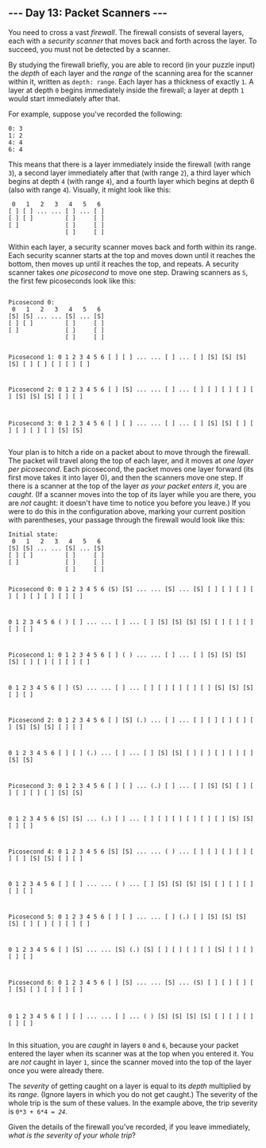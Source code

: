 <article class="day-desc"><h2>--- Day 13: Packet Scanners ---</h2><p>You need to cross a vast <em>firewall</em>. The firewall consists of several layers, each with a <em>security scanner</em> that moves back and forth across the layer. To succeed, you must not be detected by a scanner.</p>
<p>By studying the firewall briefly, you are able to record (in your puzzle input) the <em>depth</em> of each layer and the <em>range</em> of the scanning area for the scanner within it, written as <code>depth: range</code>. Each layer has a thickness of exactly <code>1</code>. A layer at depth <code>0</code> begins immediately inside the firewall; a layer at depth <code>1</code> would start immediately after that.</p>
<p>For example, suppose you've recorded the following:</p>
<pre><code>0: 3
1: 2
4: 4
6: 4
</code></pre>
<p>This means that there is a layer immediately inside the firewall (with range <code>3</code>), a second layer immediately after that (with range <code>2</code>), a third layer which begins at depth <code>4</code> (with range <code>4</code>), and a fourth layer which begins at depth 6 (also with range <code>4</code>). Visually, it might look like this:</p>
<pre><code> 0   1   2   3   4   5   6
[ ] [ ] ... ... [ ] ... [ ]
[ ] [ ]         [ ]     [ ]
[ ]             [ ]     [ ]
                [ ]     [ ]
</code></pre>
<p>Within each layer, a security scanner moves back and forth within its range. Each security scanner starts at the top and moves down until it reaches the bottom, then moves up until it reaches the top, and repeats. A security scanner takes <em>one picosecond</em> to move one step.  Drawing scanners as <code>S</code>, the first few picoseconds look like this:</p>
<pre><code>
Picosecond 0:
 0   1   2   3   4   5   6
[S] [S] ... ... [S] ... [S]
[ ] [ ]         [ ]     [ ]
[ ]             [ ]     [ ]
                [ ]     [ ]

Picosecond 1:
 0   1   2   3   4   5   6
[ ] [ ] ... ... [ ] ... [ ]
[S] [S]         [S]     [S]
[ ]             [ ]     [ ]
                [ ]     [ ]

Picosecond 2:
 0   1   2   3   4   5   6
[ ] [S] ... ... [ ] ... [ ]
[ ] [ ]         [ ]     [ ]
[S]             [S]     [S]
                [ ]     [ ]

Picosecond 3:
 0   1   2   3   4   5   6
[ ] [ ] ... ... [ ] ... [ ]
[S] [S]         [ ]     [ ]
[ ]             [ ]     [ ]
                [S]     [S]
</code></pre>
<p>Your plan is to hitch a ride on a packet about to move through the firewall.  The packet will travel along the top of each layer, and it moves at <em>one layer per picosecond</em>. Each picosecond, the packet moves one layer forward (its first move takes it into layer 0), and then the scanners move one step. If there is a scanner at the top of the layer <em>as your packet enters it</em>, you are <em>caught</em>. (If a scanner moves into the top of its layer while you are there, you are <em>not</em> caught: it doesn't have time to notice you before you leave.) If you were to do this in the configuration above, marking your current position with parentheses, your passage through the firewall would look like this:</p>
<pre><code>Initial state:
 0   1   2   3   4   5   6
[S] [S] ... ... [S] ... [S]
[ ] [ ]         [ ]     [ ]
[ ]             [ ]     [ ]
                [ ]     [ ]

Picosecond 0:
 0   1   2   3   4   5   6
(S) [S] ... ... [S] ... [S]
[ ] [ ]         [ ]     [ ]
[ ]             [ ]     [ ]
                [ ]     [ ]

 0   1   2   3   4   5   6
( ) [ ] ... ... [ ] ... [ ]
[S] [S]         [S]     [S]
[ ]             [ ]     [ ]
                [ ]     [ ]

Picosecond 1:
 0   1   2   3   4   5   6
[ ] ( ) ... ... [ ] ... [ ]
[S] [S]         [S]     [S]
[ ]             [ ]     [ ]
                [ ]     [ ]

 0   1   2   3   4   5   6
[ ] (S) ... ... [ ] ... [ ]
[ ] [ ]         [ ]     [ ]
[S]             [S]     [S]
                [ ]     [ ]

Picosecond 2:
 0   1   2   3   4   5   6
[ ] [S] (.) ... [ ] ... [ ]
[ ] [ ]         [ ]     [ ]
[S]             [S]     [S]
                [ ]     [ ]

 0   1   2   3   4   5   6
[ ] [ ] (.) ... [ ] ... [ ]
[S] [S]         [ ]     [ ]
[ ]             [ ]     [ ]
                [S]     [S]

Picosecond 3:
 0   1   2   3   4   5   6
[ ] [ ] ... (.) [ ] ... [ ]
[S] [S]         [ ]     [ ]
[ ]             [ ]     [ ]
                [S]     [S]

 0   1   2   3   4   5   6
[S] [S] ... (.) [ ] ... [ ]
[ ] [ ]         [ ]     [ ]
[ ]             [S]     [S]
                [ ]     [ ]

Picosecond 4:
 0   1   2   3   4   5   6
[S] [S] ... ... ( ) ... [ ]
[ ] [ ]         [ ]     [ ]
[ ]             [S]     [S]
                [ ]     [ ]

 0   1   2   3   4   5   6
[ ] [ ] ... ... ( ) ... [ ]
[S] [S]         [S]     [S]
[ ]             [ ]     [ ]
                [ ]     [ ]

Picosecond 5:
 0   1   2   3   4   5   6
[ ] [ ] ... ... [ ] (.) [ ]
[S] [S]         [S]     [S]
[ ]             [ ]     [ ]
                [ ]     [ ]

 0   1   2   3   4   5   6
[ ] [S] ... ... [S] (.) [S]
[ ] [ ]         [ ]     [ ]
[S]             [ ]     [ ]
                [ ]     [ ]

Picosecond 6:
 0   1   2   3   4   5   6
[ ] [S] ... ... [S] ... (S)
[ ] [ ]         [ ]     [ ]
[S]             [ ]     [ ]
                [ ]     [ ]

 0   1   2   3   4   5   6
[ ] [ ] ... ... [ ] ... ( )
[S] [S]         [S]     [S]
[ ]             [ ]     [ ]
                [ ]     [ ]
</code></pre>
<p>In this situation, you are <em>caught</em> in layers <code>0</code> and <code>6</code>, because your packet entered the layer when its scanner was at the top when you entered it. You are <em>not</em> caught in layer <code>1</code>, since the scanner moved into the top of the layer once you were already there.</p>
<p>The <em>severity</em> of getting caught on a layer is equal to its <em>depth</em> multiplied by its <em>range</em>. (Ignore layers in which you do not get caught.) The severity of the whole trip is the sum of these values.  In the example above, the trip severity is <code>0*3 + 6*4 = <em>24</em></code>.</p>
<p>Given the details of the firewall you've recorded, if you leave immediately, <em>what is the severity of your whole trip</em>?</p>
</article>